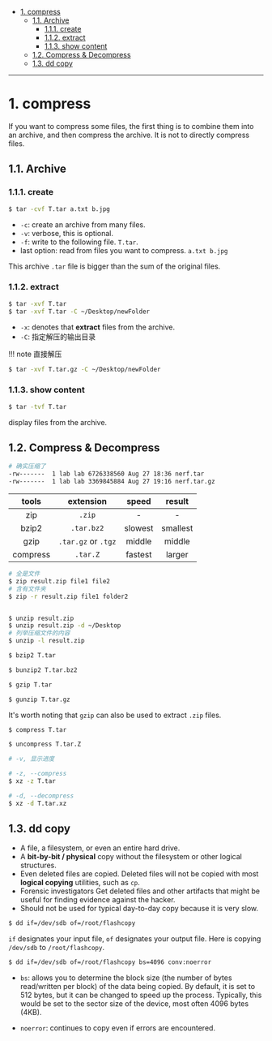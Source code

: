 - [1. compress](#1-compress)
  - [1.1. Archive](#11-archive)
    - [1.1.1. create](#111-create)
    - [1.1.2. extract](#112-extract)
    - [1.1.3. show content](#113-show-content)
  - [1.2. Compress \& Decompress](#12-compress--decompress)
  - [1.3. dd copy](#13-dd-copy)

---
# 1. compress
If you want to compress some files, the first thing is to combine them into an archive, and then compress the archive. It is not to directly compress files.

## 1.1. Archive

### 1.1.1. create

```bash
$ tar -cvf T.tar a.txt b.jpg
```
- `-c`: create an archive from many files.
- `-v`: verbose, this is optional.
- `-f`: write to the following file. `T.tar`.
- last option: read from files you want to compress. `a.txt b.jpg`


This archive `.tar` file is bigger than the sum of the original files.



### 1.1.2. extract

```bash
$ tar -xvf T.tar
$ tar -xvf T.tar -C ~/Desktop/newFolder
```
- `-x`: denotes that **extract** files from the archive.
- `-C`: 指定解压的输出目录


!!! note 直接解压
```bash
$ tar -xvf T.tar.gz -C ~/Desktop/newFolder
```



### 1.1.3. show content

```bash
$ tar -tvf T.tar
```
display files from the archive.
## 1.2. Compress & Decompress

```bash
# 确实压缩了
-rw-------  1 lab lab 6726338560 Aug 27 18:36 nerf.tar
-rw-------  1 lab lab 3369845884 Aug 27 19:16 nerf.tar.gz
```

| tools | extension | speed | result |
|:-:|:-:|:-:|:-:|
| zip |`.zip`|-|-|
| bzip2 | `.tar.bz2` | slowest | smallest |
| gzip | `.tar.gz` or `.tgz` | middle | middle |
| compress | `.tar.Z` | fastest | larger |

```bash
# 全是文件
$ zip result.zip file1 file2
# 含有文件夹
$ zip -r result.zip file1 folder2


$ unzip result.zip
$ unzip result.zip -d ~/Desktop
# 列举压缩文件的内容
$ unzip -l result.zip
```


```bash
$ bzip2 T.tar

$ bunzip2 T.tar.bz2
```

```bash
$ gzip T.tar

$ gunzip T.tar.gz
```
It's worth noting that `gzip` can also be used to extract `.zip` files.

```bash
$ compress T.tar

$ uncompress T.tar.Z
```

```bash
# -v, 显示进度

# -z, --compress
$ xz -z T.tar

# -d, --decompress
$ xz -d T.tar.xz
```
## 1.3. dd copy

- A file, a filesystem, or even an entire hard drive.
- A **bit-­by-­bit / physical** copy
  without the filesystem or other logical structures. 
- Even deleted files are copied.
  Deleted files will not be copied with most **logical copying** utilities, such as `cp`.
- Forensic investigators
  Get deleted files and other artifacts that might be useful for finding evidence against the hacker.
- Should not be used for typical day­-to-­day copy
  because it is very slow.


```bash
$ dd if=/dev/sdb of=/root/flashcopy
```
`if` designates your input file, `of` designates your output file. Here is copying `/dev/sdb` to `/root/flashcopy`.

```bash
$ dd if=/dev/sdb of=/root/flashcopy bs=4096 conv:noerror 
```
- `bs`: 
  allows you to determine the block size (the number of bytes read/written per block) of the data being copied. By default, it is set to 512 bytes, but it can be changed to speed up the process. Typically, this would be set to the sector size of the device, most often 4096 bytes (4KB).

- `noerror`: 
  continues to copy even if errors are encountered. 